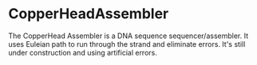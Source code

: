 # CopperHeadAssembler
The CopperHead Assembler is a DNA sequence sequencer/assembler. It uses Euleian path to run through the strand and
eliminate errors. It's still under construction and using artificial errors. 
